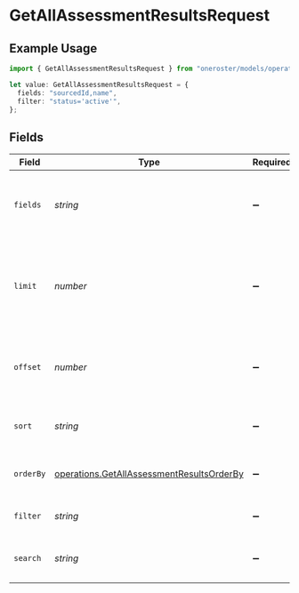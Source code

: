 # GetAllAssessmentResultsRequest

## Example Usage

```typescript
import { GetAllAssessmentResultsRequest } from "oneroster/models/operations";

let value: GetAllAssessmentResultsRequest = {
  fields: "sourcedId,name",
  filter: "status='active'",
};
```

## Fields

| Field                                                                                                  | Type                                                                                                   | Required                                                                                               | Description                                                                                            | Example                                                                                                |
| ------------------------------------------------------------------------------------------------------ | ------------------------------------------------------------------------------------------------------ | ------------------------------------------------------------------------------------------------------ | ------------------------------------------------------------------------------------------------------ | ------------------------------------------------------------------------------------------------------ |
| `fields`                                                                                               | *string*                                                                                               | :heavy_minus_sign:                                                                                     | Comma-separated list of fields to include in the response                                              | sourcedId,name                                                                                         |
| `limit`                                                                                                | *number*                                                                                               | :heavy_minus_sign:                                                                                     | The maximum number of items to return in the paginated response                                        | 100                                                                                                    |
| `offset`                                                                                               | *number*                                                                                               | :heavy_minus_sign:                                                                                     | The number of items to skip in the paginated response                                                  | 0                                                                                                      |
| `sort`                                                                                                 | *string*                                                                                               | :heavy_minus_sign:                                                                                     | The field to sort the response by                                                                      |                                                                                                        |
| `orderBy`                                                                                              | [operations.GetAllAssessmentResultsOrderBy](../../models/operations/getallassessmentresultsorderby.md) | :heavy_minus_sign:                                                                                     | The order to sort the response by                                                                      |                                                                                                        |
| `filter`                                                                                               | *string*                                                                                               | :heavy_minus_sign:                                                                                     | The filter to apply to the response                                                                    | status='active'                                                                                        |
| `search`                                                                                               | *string*                                                                                               | :heavy_minus_sign:                                                                                     | The search query to apply to the response                                                              |                                                                                                        |